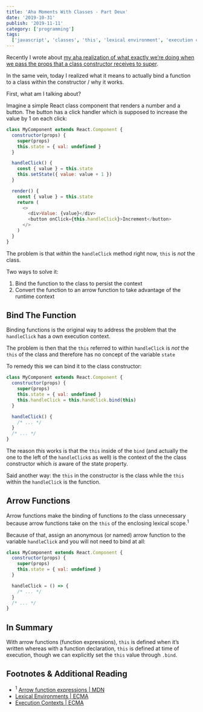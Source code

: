 ```yaml
---
title: 'Aha Moments With Classes - Part Deux'
date: '2019-10-31'
publish: '2019-11-11'
category: ['programming']
tags:
  ['javascript', 'classes', 'this', 'lexical environment', 'execution context']
---
```


Recently I wrote about [my aha realization of what exactly we’re doing when we pass the props that a class constructor receives to super](../../2019-11-09/aha-moments-classes-javascript).

In the same vein, today I realized what it means to actually bind a function to a class within the constructor / why it works.

First, what am I talking about?

Imagine a simple React class component that renders a number and a button. The button has a click handler which is supposed to increase the value by 1 on each click:

```javascript
class MyComponent extends React.Component {
  constructor(props) {
    super(props)
    this.state = { val: undefined }
  }

  handleClick() {
    const { value } = this.state
    this.setState({ value: value + 1 })
  }

  render() {
    const { value } = this.state
    return (
      <>
        <div>Value: {value}</div>
        <button onClick={this.handleClick}>Increment</button>
      </>
    )
  }
}
```

The problem is that _within_ the `handleClick` method right now, `this` is _not_ the class.

Two ways to solve it:

1. Bind the function to the class to persist the context
2. Convert the function to an arrow function to take advantage of the runtime context

## Bind The Function

Binding functions is the original way to address the problem that the `handleClick` has a own execution context.

The problem is then that the `this` referred to within `handleClick` is _not_ the `this` of the class and therefore has no concept of the variable `state`

To remedy this we can bind it to the class constructor:

```javascript
class MyComponent extends React.Component {
  constructor(props) {
    super(props)
    this.state = { val: undefined }
    this.handleClick = this.handClick.bind(this)
  }

  handleClick() {
    /* ... */
  }
  /* ... */
}
```

The reason _this_ works is that the `this` inside of the `bind` (and actually the one to the left of the `handleClick`s as well) is the context of the the class constructor which _is_ aware of the state property.

Said another way: the `this` in the constructor is the class while the `this` within the `handleClick` is the function.

## Arrow Functions

Arrow functions make the binding of functions _to_ the class unnecessary because arrow functions take on the `this` of the enclosing lexical scope.<sup>1</sup>

Because of that, assign an anonymous (or named) arrow function to the variable `handleClick` and you will not need to bind at all:

```javascript
class MyComponent extends React.Component {
  constructor(props) {
    super(props)
    this.state = { val: undefined }
  }

  handleClick = () => {
    /* ... */
  }
  /* ... */
}
```

## In Summary

With arrow functions (function expressions), `this` is defined when it’s written whereas with a function declaration, `this` is defined at time of execution, though we can explicitly set the `this` value through `.bind`.

## Footnotes & Additional Reading

- <sup>1</sup> [Arrow function expressions | MDN](https://developer.mozilla.org/en-US/docs/Web/JavaScript/Reference/Functions/Arrow_functions)
- [Lexical Environments | ECMA](https://www.ecma-international.org/ecma-262/6.0/#sec-lexical-environments)
- [Execution Contexts | ECMA](https://www.ecma-international.org/ecma-262/6.0/#sec-execution-contexts)

